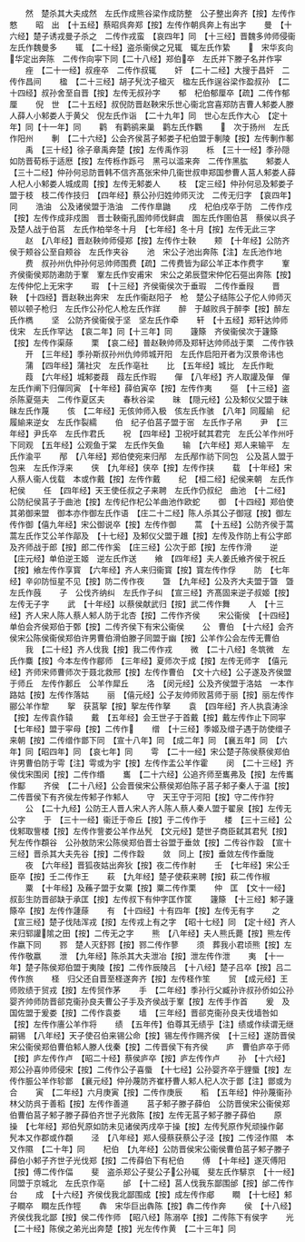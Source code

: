 <!-- { "loadSidebar": true } -->
　　然　楚杀其大夫成然　左氏作成熊谷梁作成防整　公子整出奔齐【按】左传作憗
　　昭　出　【十五经】蔡昭呉奔郑【按】左传作朝呉奔上有出字
　　曼　【十六经】楚子诱戎曼子杀之　二传作戎蛮　【哀四年】同　【十三经】晋魏多帅师侵衞　左氏作魏曼多
　　辄　【二十经】盗杀衞侯之兄辄　辄左氏作絷
　　　宋华亥向华定出奔陈　二传作向寜下同【二十八经】郑伯卒　左氏并下滕子名并作寜
　　痤　【二十一经】叔痤卒　二传作叔辄
　　奸　【二十二经】大搜于昌奸　二传作昌间
　　楹　【二十三经】胡子髠沈子楹灭　楹左氏作逞谷梁作盈叔孙　【二十四经】叔孙舍至自晋【按】左传无叔孙字
　　郁　杞伯郁厘卒【疏】二传作郁厘
　　倪　世　【二十五经】叔倪防晋赵鞅宋乐世心衞北宫喜郑防吉曹人邾娄人滕人薛人小邾娄人于黄父　倪左氏作诣　【二十九年】同　世心左氏作大心　【定十年】同【十一年】同
　　鹳　有鹳鹆来巢　鹳左氏作鸜
　　　次于扬州　左氏作阳州
　　剸　【二十六经】公会齐侯莒子邾娄子杞伯盟于剸陵【按】左传剸作鄟
　　禹　【三十经】徐子章禹奔楚【按】左传禹作羽
　　栎　【三十一经】季孙隠如防晋荀栎于适厯【按】左传栎作跞弓　黑弓以滥来奔　二传作黑肱
　　邾娄人　【三十二经】仲孙何忌防晋韩不信齐髙张宋仲几衞世叔申郑国参曹人莒人邾娄人薛人杞人小邾娄人城成周【按】左传无邾娄人
　　枝　【定三经】仲孙何忌及邾娄子盟于枝　枝二传作技归　【四年经】蔡公孙归姓帅师灭沈　二传无归字　【哀四年】同
　　浩油　公及诸侯盟于浩油　二传作臯鼬
　　戍　杞伯戍卒于防　二传作戍【按】左传作成非戍圄　晋士鞅衞孔圄帅师伐鲜虞　圄左氏作圉伯莒　蔡侯以呉子及楚人战于伯莒　左氏作柏举冬十月　【七年经】冬十月【按】左传无此三字
　　赵　【八年经】晋赵鞅帅师侵郑【按】左传作士鞅
　　颊　【十年经】公防齐侯于颊谷公至自颊谷　左氏作夹谷
　　池　宋公子池出奔陈【注】左氏池作地
　　费　叔孙州仇仲孙何忌帅师围费【疏】二传费皆为郈公羊正本作费字
　　鞌　齐侯衞侯郑防遫防于鞌　鞌左氏作安甫宋　宋公之弟辰暨宋仲佗石彄出奔陈【按】左传仲佗上无宋字
　　瑕　【十三经】齐侯衞侯次于垂瑕　二传作垂叚
　　晋　鞅　【十四经】晋赵鞅出奔宋　左氏作衞赵阳子　枪　楚公子结陈公子佗人帅师灭顿以顿子枪归　左氏作公孙佗人枪左氏作牂
　　醉　于越败呉于醉李【按】醉左氏作檇
　　坚　公防齐侯衞侯于坚　坚左氏作牵
　　轩　【十五经】郑轩达帅师伐宋　左氏作罕达　【哀二年】同【十三年】同
　　籧篨　齐侯衞侯次于籧篨【按】左传作渠蒢
　　栗　【哀二经】普赵鞅帅师及郑轩达帅师战于栗　二传作铁
　　开　【三年经】季孙斯叔孙州仇帅师城开阳　左氏作启阳开者为汉景帝讳也
　　蒲　【四年经】蒲社灾　左氏作亳社
　　比　【五年经】城比　左氏作毗
　　葭　【六年经】城邾娄葭　葭左氏作瑕
　　僤　【八年经】齐人取讙及僤　僤左氏作阐下归僤同寅　【十年经】薛伯寅卒【按】左传作夷
　　彄　【十三经】盗杀陈夏彄夫　二传作夏区夫
　　春秋谷梁
　　昧　【隠元经】公及邾仪父盟于昧　昧左氏作蔑
　　侅　【二年经】无侅帅师入极　侅左氏作骇　【八年】同履緰　纪履緰来逆女　左氏作裂繻
　　伯　纪子伯莒子盟于宻　左氏作子帛
　　尹　【三年经】尹氏卒　左氏作君氏
　　祝　【四年经】卫祝吁弑其君完　左氏公羊作州吁下同观　【五年经】公观鱼于棠　左氏作矢鱼
　　输　【六年经】郑人来输平　左氏作渝平
　　邴　【八年经】郑伯使宛来归邴　左氏邴作祊下同包　公及莒人盟于包来　左氏作浮来
　　侠　【九年经】侠卒【按】左传作挟
　　载　【十年经】宋人蔡人衞人伐载　本或作戴【按】左传作戴
　　纪　【桓二经】纪侯来朝　左氏作杞侯
　　任　【四年经】天王使任叔之子来聘　左氏作仍叔纪　曲池　【十二经】公防纪侯莒子于曲池【按】左传纪作杞公羊曲池作欧蛇
　　御　【十四经】郑伯使其弟御来盟　御本亦作御左氏作语　【庄二十二经】陈人杀其公子御冦【按】御左传作御【僖九年经】宋公御说卒【按】左传作御
　　蒿　【十五经】公防齐侯于蒿　蒿左氏作艾公羊作鄗及　【十七经】及邾仪父盟于趡【按】左传及作防上有公字郎　及齐师战于郎【按】郎二传作奚　【庄三经】公次于郎【按】左传作滑
　　逆　【庄元经】单伯逆王姬　逆左氏作送
　　飨　【四年经】夫人姜氏飨齐侯于祝丘【按】飨左传作享寳　【六年经】齐人来归衞寳【按】寳左传作俘
　　防　【七年经】辛卯防恒星不见【按】防二传作夜
　　曁　【九年经】公及齐大夫盟于曁　曁左氏作蔇
　　子　公伐齐纳纠　左氏作子纠　【宣三经】齐髙固来逆子叔姬【按】左传无子字
　　武　【十年经】以蔡侯献武归【按】武二传作舞
　　人　【十三经】齐人宋人陈人蔡人邾人防于北杏【按】二传作齐侯
　　宋公衞侯　【十四经】单伯会齐侯郑伯于鄄【按】二传齐侯下有宋公衞侯
　　公　曹伯　【十六经】会齐侯宋公陈侯衞侯郑伯许男曹伯滑伯滕子同盟于幽【按】公羊作公会左传无曹伯
　　我　【二十经】齐人伐我【按】我二传作戎
　　微　【二十八经】冬筑微　左氏作麋【按】今本左传作郿师　【三年经】夏师次于成【按】左传无师字　【僖元经】齐师宋师曹师次于聂北救邢【按】左传作曹伯　【文十六经】公子遂及齐侯盟于师丘　左传作郪丘　公羊作犀丘
　　洛　【闵元经】公及齐侯盟于洛姑　一本作路姑【按】左传作落姑
　　丽　【僖元经】公子友帅师败莒师于丽【按】丽左传作郦公羊作犂
　　挐　获莒挐【按】挐左传作拏
　　袁　【四年经】齐人执袁涛涂【按】左传袁作辕
　　戴　【五年经】会王世子于首戴【按】戴左传作止下同寜　【七年经】盟于寜母【按】二传作
　　缯　【十三经】季姬及缯子遇于防使缯子来朝【按】二传缯作鄫下同　【宣十八年】同　【成二年】同　【襄五年】同　【六年】同【昭四年】同　【哀七年】同
　　雩　【二十一经】宋公楚子陈侯蔡侯郑伯许男曹伯防于雩【注】雩或为宇【按】左传作盂公羊作霍
　　闵　【二十三经】齐侯伐宋围闵【按】二传作缗
　　巂　【二十六经】公追齐师至巂弗及【按】左传巂作酅
　　齐侯　【二十八经】公会晋侯宋公蔡侯郑伯陈子莒子邾子秦人于温【按】二传晋侯下有齐侯左传邾子作邾人
　　守　天王守于河阳【按】守二传作狩
　　公　【二十九经】公防王人晋人宋人齐人陈人蔡人秦人盟于翟泉【按】左传无公字
　　于　【三十一经】衞迁于帝丘【按】于二传作于
　　楼　【三十三经】公伐邾取訾楼【按】左传作訾娄公羊作丛髠　【文元经】楚世子商臣弑其君髠【按】髠左传作頵谷　公孙敖防宋公陈侯郑伯晋士谷盟于垂敛【按】二传谷作縠　【宣十三经】晋杀其大夫先谷【按】二传作縠
　　敛　同上【按】垂敛左传作垂陇
　　夜　【六年经】晋狐夜姑出奔狄【按】夜二传作射
　　壬　【七年经】宋公壬臣卒【按】壬二传作王
　　萩　【九年经】楚子使萩来聘【按】萩二传作椒
　　粟　【十年经】及蘓子盟于女粟【按】粟二传作栗
　　仲　匡　【文十一经】叔彭生防晋郤缺于承匡【按】左传叔下有仲字匡作筐
　　籧篨　【十三经】邾子籧篨卒【按】左传作蘧蒢
　　有　【十四经】十有四年【按】左传无有字
　　之　【宣三经】楚子伐陆浑戎【按】左传戎上有之字　【昭十七经】同　【定十经】齐人来归郓讙隂之田【按】二传无之字
　　熊　【八年经】夫人熊氏薨【按】熊左传作嬴下同
　　鄝　楚人灭舒鄝【按】鄝二传作蓼
　　须　葬我小君顷熊【按】左传作敬嬴
　　泄　【九年经】陈杀其大夫泄冶【按】泄左传作泄
　　夷　【十一年】楚子陈侯郑伯盟于夷陵【按】二传作辰陵吕　【十八经】楚子吕卒【按】吕二传作旅
　　柽　归父还自晋至柽遂奔齐【按】左传柽作笙
　　贸　【成元经】王师败绩于贸戎【按】左传贸作茅
　　手　【二年经】季孙行父臧孙许叔孙侨如公孙婴齐帅师防晋郤克衞孙良夫曹公子手及齐侯战于鞌【按】左传手作首
　　爰　及国佐盟于爰娄【按】二传作袁娄
　　墙　【三年经】晋郤克衞孙良夫伐墙咎如【按】左传作廧公羊作将
　　绩　【五年传】伯尊其无绩乎【注】绩或作续谓无继嗣锡　【八年经】天子使召伯来锡公命【按】锡左传作赐齐侯　【十三经】遂防晋侯宋公衞侯郑伯曹伯邾人滕人伐秦【按】二传晋侯下有齐侯
　　庐　曹伯庐卒于师【按】庐左传作卢　【昭二十经】蔡侯庐卒【按】庐左传作卢
　　孙　【十六经】郑公孙喜帅师侵宋【按】二传作公子喜蜃　【十七经】公孙婴齐卒于貍蜃【按】左传作脤公羊作轸鄫　【襄元经】仲孙蔑防齐崔杼曹人邾人杞人次于鄫【注】鄫或为合
　　寅　【二年经】六月庚寅【按】二传作庚辰
　　稻　【五年经】仲孙蔑衞孙林父防呉于善稻【按】左传作善道
　　莒子邾子滕子薛伯　公防晋侯宋公衞侯郑伯曹伯莒子邾子滕子薛伯齐世子光救陈【按】左传无莒子邾子滕子薛伯
　　原　操　【七年经】郑伯髠原如防未见诸侯丙戌卒于操【按】左传髠原作髠顽操作鄵　髠本又作郡或作頵
　　泾　【八年经】郑人侵蔡获蔡公子泾【按】二传泾作隰　本又作隰　【二十年】同
　　杞伯　【九年经】公防晋侯宋公衞侯曹伯莒子邾子滕子薛伯小邾子齐世子光伐郑【按】二传薛伯下有杞伯
　　傅　【十年经】遂灭傅阳【按】傅二传作偪
　　斐　盗杀郑公子斐公子公孙辄　斐左氏作騑京　【十一经】同盟于京城北　左氏京作亳
　　邰　【十二经】莒人伐我东鄙围邰【按】邰二传作台
　　成　【十六经】齐侯伐我北鄙围成【按】成左传作郕
　　瞷　【十七经】邾子瞷卒　瞷左氏作牼
　　犇　宋华巨出犇陈【按】犇二传作奔
　　侯　【十八经】齐侯伐我北鄙【按】侯二传作师　【昭八经】陈溺卒【按】二传陈下有侯字
　　光　【二十经】陈侯之弟光出奔楚【按】光左传作黄　【二十三年】同

